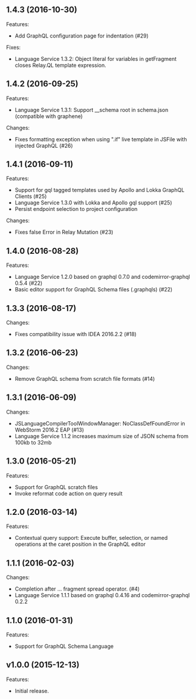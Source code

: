 ## 1.4.3 (2016-10-30)

Features:

- Add GraphQL configuration page for indentation (#29)

Fixes:

- Language Service 1.3.2: Object literal for variables in getFragment closes Relay.QL template expression.

## 1.4.2 (2016-09-25)

Features:

- Language Service 1.3.1: Support __schema root in schema.json (compatible with graphene)

Changes:

- Fixes formatting exception when using ".if" live template in JSFile with injected GraphQL (#26)

## 1.4.1 (2016-09-11)

Features:

- Support for gql tagged templates used by Apollo and Lokka GraphQL Clients (#25)
- Language Service 1.3.0 with Lokka and Apollo gql support (#25)
- Persist endpoint selection to project configuration

Changes:

- Fixes false Error in Relay Mutation (#23)


## 1.4.0 (2016-08-28)

Features:

- Language Service 1.2.0 based on graphql 0.7.0 and codemirror-graphql 0.5.4 (#22)
- Basic editor support for GraphQL Schema files (.graphqls) (#22)

## 1.3.3 (2016-08-17)

Changes:

- Fixes compatibility issue with IDEA 2016.2.2 (#18)

## 1.3.2 (2016-06-23)

Changes:

- Remove GraphQL schema from scratch file formats (#14)

## 1.3.1 (2016-06-09)

Changes:

- JSLanguageCompilerToolWindowManager: NoClassDefFoundError in WebStorm 2016.2 EAP (#13)
- Language Service 1.1.2 increases maximum size of JSON schema from 100kb to 32mb

## 1.3.0 (2016-05-21)

Features:

- Support for GraphQL scratch files
- Invoke reformat code action on query result

## 1.2.0 (2016-03-14)

Features:

- Contextual query support: Execute buffer, selection, or named operations at the caret position in the GraphQL editor

## 1.1.1 (2016-02-03)

Changes:

- Completion after ... fragment spread operator. (#4)
- Language Service 1.1.1 based on graphql 0.4.16 and codemirror-graphql 0.2.2

## 1.1.0 (2016-01-31)

Features:

- Support for GraphQL Schema Language


## v1.0.0 (2015-12-13)

Features:

- Initial release.
